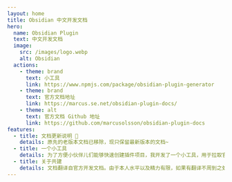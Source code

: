 ```yaml
---
layout: home
title: Obsidian 中文开发文档
hero:
  name: Obsidian Plugin
  text: 中文开发文档
  image:
    src: /images/logo.webp
    alt: Obsidian
  actions:
    - theme: brand
      text: 小工具
      link: https://www.npmjs.com/package/obsidian-plugin-generator
    - theme: brand
      text: 官方文档地址
      link: https://marcus.se.net/obsidian-plugin-docs/
    - theme: alt
      text: 官方文档 Github 地址
      link: https://github.com/marcusolsson/obsidian-plugin-docs
features:
  - title: 文档更新说明 📢
    details: 原先的老版本文档已移除，现只保留最新版本的文档~
  - title: 一个小工具
    details: 为了方便小伙伴儿们能够快速创建插件项目，我开发了一个小工具，用于拉取官方示例项目，并根据输入内容自动替换诸如插件 id，插件名称等信息。希望对小伙伴儿们有所帮助~
  - title: 关于共建
    details: 文档翻译自官方开发文档。由于本人水平以及精力有限，如果有翻译不周到之处还望海涵，方便的话可以提 Issue 以便让我修正~ 有愿意加入的小伙伴欢迎提PR~ 感谢诸位~ 🫶
---
```


<!--
 * @Author: luhaifeng666 youzui@hotmail.com
 * @Date: 2022-08-23 11:37:51
 * @LastEditors: luhaifeng666
 * @LastEditTime: 2022-08-23 14:21:31
 * @Description: 
-->
